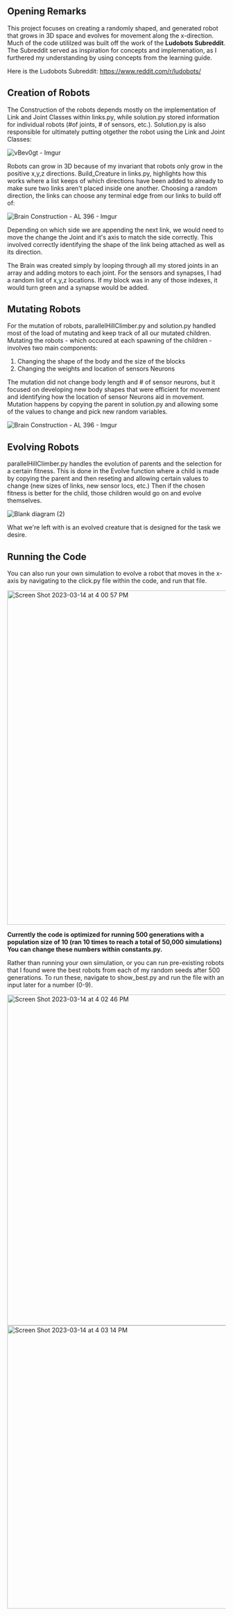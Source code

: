 ## Opening Remarks
This project focuses on creating a randomly shaped, and generated robot that grows in 3D space and evolves for movement along the x-direction. Much of the code utililzed was built off the work of the **Ludobots Subreddit**. The Subreddit served as inspiration for concepts and implemenation, as I furthered my understanding by using concepts from the learning guide.

Here is the Ludobots Subreddit: https://www.reddit.com/r/ludobots/

## Creation of Robots
The Construction of the robots depends mostly on the implementation of Link and Joint Classes within links.py, while solution.py stored information for individual robots (#of joints, # of sensors, etc.). Solution.py is also responsible for ultimately putting otgether the robot using the Link and Joint Classes:

![vBev0gt - Imgur](https://user-images.githubusercontent.com/109482739/225128071-700f0834-ac9b-423f-99e2-e808e7d7e39d.jpg)

Robots can grow in 3D because of my invariant that robots only grow in the positive x,y,z directions. Build_Creature in links.py, highlights how this works where a list keeps of which directions have been added to already to make sure two links aren't placed inside one another. Choosing a random direction, the links can choose any terminal edge from our links to build off of:

![Brain Construction - AL 396 - Imgur](https://user-images.githubusercontent.com/109482739/225128756-ba112af9-8fba-485a-be74-754a20fdec25.jpg)

Depending on which side we are appending the next link, we would need to move the change the Joint and it's axis to match the side correctly. This involved correctly identifying the shape of the link being attached as well as its direction.

The Brain was created simply by looping through all my stored joints in an array and 
adding motors to each joint. For the sensors and synapses, I had a random list of x,y,z locations.
If my block was in any of those indexes, it would turn green and a synapse would be added.

## Mutating Robots
For the mutation of robots, parallelHillClimber.py and solution.py handled most of the load of mutating and keep track of all our mutated children. Mutating the robots - which occured at each spawning of the children - involves two main components: 

  1. Changing the shape of the body and the size of the blocks
  2. Changing the weights and location of sensors Neurons

The mutation did not change body length and # of sensor neurons, but it focused on developing new body shapes that were efficient for movement and identifying how the location of sensor Neurons aid in movement. Mutation happens by copying the parent in solution.py and allowing some of the values to change and pick new random variables.

![Brain Construction - AL 396 - Imgur](https://user-images.githubusercontent.com/109482739/225132356-e756ede3-2c6c-4ace-a5b3-a7ca68612566.png)

## Evolving Robots
parallelHillClimber.py handles the evolution of parents and the selection for a certain fitness. This is done in the Evolve function where a child is made by copying the parent and then reseting and allowing certain values to change (new sizes of links, new sensor locs, etc.) Then if the chosen fitness is better for the child, those children would go on and evolve themselves. 

![Blank diagram (2)](https://user-images.githubusercontent.com/109482739/225134306-24531955-c018-400d-aed2-3e40160004e6.png)

What we're left with is an evolved creature that is designed for the task we desire.

## Running the Code
You can also run your own simulation to evolve a robot that moves in the x-axis by navigating to the click.py file within the code, and run that file. 

<img width="771" alt="Screen Shot 2023-03-14 at 4 00 57 PM" src="https://user-images.githubusercontent.com/109482739/225135296-b0da983b-950f-4ca9-a62c-439e728470b9.png">

**Currently the code is optimized for running 500 generations with a population size of 10 (ran 10 times to reach a total of 50,000 simulations)
You can change these numbers within constants.py.**

Rather than running your own simulation, or you can run pre-existing robots that I found were the best robots from each of my random seeds after 500 generations. To run these, navigate to show_best.py and run the file with an input later for a number (0-9).

<img width="763" alt="Screen Shot 2023-03-14 at 4 02 46 PM" src="https://user-images.githubusercontent.com/109482739/225135581-70398f64-bb17-4af3-bedf-4387974acd2b.png">
<img width="653" alt="Screen Shot 2023-03-14 at 4 03 14 PM" src="https://user-images.githubusercontent.com/109482739/225135669-254ddbe3-f61d-4894-81c9-d9dc1c01aa3d.png">


